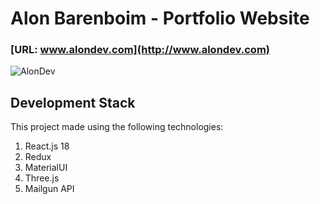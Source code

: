 # Alon Barenboim - Portfolio Website
                                    
                                    
### [URL: www.alondev.com](http://www.alondev.com)

![AlonDev](https://alonilk2.github.io/map1/abdev-shot.png)




## Development Stack

This project made using the following technologies:

1) React.js 18
2) Redux
3) MaterialUI
4) Three.js
5) Mailgun API

